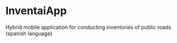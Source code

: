 # InventaiApp
Hybrid mobile application for conducting inventories of public roads (spanish language)
